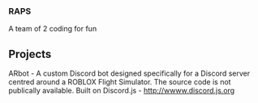 ### RAPS
A team of 2 coding for fun

## Projects
ARbot - A custom Discord bot designed specifically for a Discord server centred around a ROBLOX Flight Simulator. The source code is not publically available.
Built on Discord.js - http://wwww.discord.js.org
